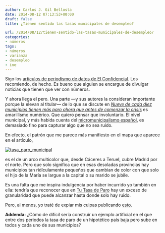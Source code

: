 ```yaml
---
author: Carlos J. Gil Bellosta
date: 2014-08-12 07:13:53+00:00
draft: false
title: ¿Tienen sentido las tasas municipales de desempleo?

url: /2014/08/12/tienen-sentido-las-tasas-municipales-de-desempleo/
categories:
- números
tags:
- números
- varianza
- desempleo
- ine
---
```


Sigo los [artículos de periodismo de datos de El Confidencial](http://www.elconfidencial.com/tags/temas/periodismo-de-datos-9977/). Los recomiendo, de hecho. Es bueno que alguien se encargue de divulgar noticias que tienen que ver con números.

Y ahora llega el pero. Una parte —y sus autores la consideran importante porque la elevan al titular— de lo que se discute en [_Nueve de cada diez municipios tienen más paro ahora que antes de comenzar la crisis_](http://www.elconfidencial.com/espana/2014-08-07/nueve-de-cada-diez-municipios-tienen-mas-paro-ahora-que-antes-de-comenzar-la-crisis_172665/) es amarillismo numérico. Que quiero pensar que involuntario. El nivel municipal, y más habida cuenta del [micromunicipalismo español](http://nadaesgratis.es/?p=39005), es demasiado fino para capturar algo que no sea ruido.

En efecto, el patrón que me parece más manifiesto en el mapa que aparece en el artículo,

[![tasa_paro_municipal](/wp-uploads/2014/08/tasa_paro_municipal.png)
](/wp-uploads/2014/08/tasa_paro_municipal.png)

es el de un arco multicolor que, desde Cáceres a Teruel, cubre Madrid por el norte. Pero que solo significa que en esas desoladas provincias hay municipios tan ridículamente pequeños que cambian de color con que solo el hijo de la María se largue a la capital o su marido se jubile.

Es una falta que me inspira indulgencia por haber incurrido yo también en ella: tendría que reconocer que en [Tu Tasa de Paro](http://www.tutasadeparo.es/) hay un exceso de granularidad que puede alcanzar hasta donde solo hay ruido.

Pero, al menos, yo traté de expiar mis culpas publicando [esto](http://www.datanalytics.com/2011/08/10/de-la-varianza-en-muestras-pequenas-y-el-problema-del-hospital/).

**Addenda:** ¿Cómo de difícil sería construir un ejemplo artificial en el que entre dos periodos la tasa de paro de un hipotético país baja pero sube en todos y cada uno de sus municipios?

